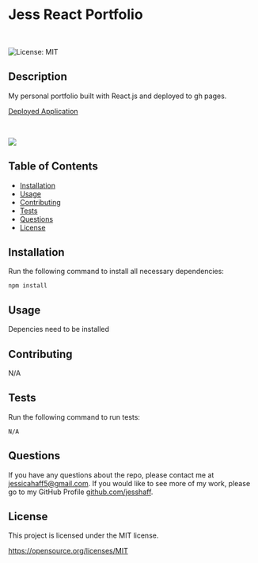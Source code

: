# Jess React Portfolio
<br>

![License: MIT](https://img.shields.io/badge/License-MIT-yellow.svg)

## Description
My personal portfolio built with React.js and deployed to gh pages.
<br>

[Deployed Application](https://jesshaff.github.io/Jess-React-Portfolio/)

<br>

![](./public/images/portfolio.gif)


## Table of Contents
* [Installation](#Installation)
* [Usage](#Usage)
* [Contributing](#Contributing)
* [Tests](#Test)
* [Questions](#Questions)    
* [License](#License)

## Installation
Run the following command to install all necessary dependencies:
```
npm install
```

## Usage
Depencies need to be installed 

## Contributing
N/A

## Tests
Run the following command to run tests:
```
N/A
```

## Questions
If you have any questions about the repo, please contact me at jessicahaff5@gmail.com. If you would like to see more of my work, please go to my GitHub Profile [github.com/jesshaff](https://github.com/jesshaff).

## License
This project is licensed under the MIT license.

https://opensource.org/licenses/MIT
